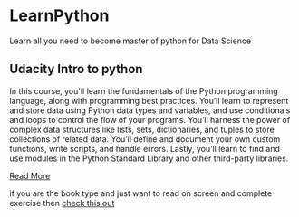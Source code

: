 # LearnPython
Learn all you need to become master of python for Data Science


## Udacity Intro to python
In this course, you'll learn the fundamentals of the Python programming language, along with programming best practices. You’ll learn to represent and store data using Python data types and variables, and use conditionals and loops to control the flow of your programs. You’ll harness the power of complex data structures like lists, sets, dictionaries, and tuples to store collections of related data. You’ll define and document your own custom functions, write scripts, and handle errors. Lastly, you’ll learn to find and use modules in the Python Standard Library and other third-party libraries.

<a href="https://www.udacity.com/course/introduction-to-python--ud1110" target='_blank'>Read More</a>


if you are the book type and just want to read on screen and complete exercise then <a href="https://www.w3schools.com/python/python_intro.asp" target='_blank'>check this out</a>
